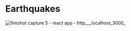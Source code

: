 # Earthquakes
![fireshot capture 5 - react app - http___localhost_3000_](https://user-images.githubusercontent.com/27842944/29371487-120690a0-826e-11e7-97d1-7a912a52ca96.png)
